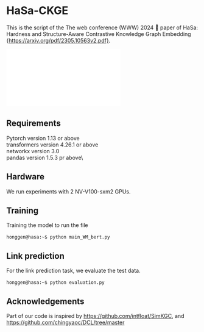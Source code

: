 # HaSa-CKGE
This is the script of the The web conference (WWW) 2024 🥣 paper of HaSa: Hardness and Structure-Aware Contrastive Knowledge
Graph Embedding {https://arxiv.org/pdf/2305.10563v2.pdf}. 

![alt text](hasa_diagram.pdf "Title")
## Requirements
Pytorch version 1.13 or above \
transformers version 4.26.1 or above\
networkx version 3.0\
pandas version 1.5.3 pr above\
## Hardware
We run experiments with 2 NV-V100-sxm2 GPUs.
## Training
Training the model to run the file

```console
honggen@hasa:~$ python main_WM_bert.py
```
## Link prediction

For the link prediction task, we evaluate the test data.

```console
honggen@hasa:~$ python evaluation.py
```

## Acknowledgements

Part of our code is inspired by 
https://github.com/intfloat/SimKGC, and https://github.com/chingyaoc/DCL/tree/master

